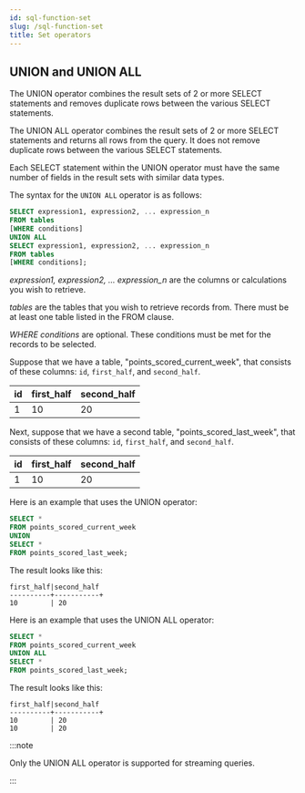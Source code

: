 ```yaml
---
id: sql-function-set
slug: /sql-function-set
title: Set operators
---
```



## UNION and UNION ALL

The UNION operator combines the result sets of 2 or more SELECT statements and removes duplicate rows between the various SELECT statements.

The UNION ALL operator combines the result sets of 2 or more SELECT statements and returns all rows from the query. It does not remove duplicate rows between the various SELECT statements.

Each SELECT statement within the UNION operator must have the same number of fields in the result sets with similar data types.

The syntax for the `UNION ALL` operator is as follows:

```sql
SELECT expression1, expression2, ... expression_n
FROM tables
[WHERE conditions]
UNION ALL
SELECT expression1, expression2, ... expression_n
FROM tables
[WHERE conditions];
```

*expression1, expression2, ... expression_n* are the columns or calculations you wish to retrieve.

*tables* are the tables that you wish to retrieve records from. There must be at least one table listed in the FROM clause.

*WHERE conditions* are optional. These conditions must be met for the records to be selected.



Suppose that we have a table, "points_scored_current_week", that consists of these columns: `id`, `first_half`, and `second_half`.

|  id   |first_half|second_half|
|-------|----------|-----------|
|   1   |   10     |    20     |


Next, suppose that we have a second table, "points_scored_last_week", that consists of these columns: `id`, `first_half`, and `second_half`.

|  id   |first_half|second_half|
|-------|----------|-----------|
|   1   |   10     |    20     |



Here is an example that uses the UNION operator:

```sql
SELECT * 
FROM points_scored_current_week 
UNION
SELECT * 
FROM points_scored_last_week;
```


The result looks like this: 

```
first_half|second_half
----------+-----------+
10        | 20
```

Here is an example that uses the UNION ALL operator:

```sql
SELECT * 
FROM points_scored_current_week 
UNION ALL 
SELECT * 
FROM points_scored_last_week;
```


The result looks like this: 

```
first_half|second_half
----------+-----------+
10        | 20
10        | 20
```


:::note

Only the UNION ALL operator is supported for streaming queries.

:::